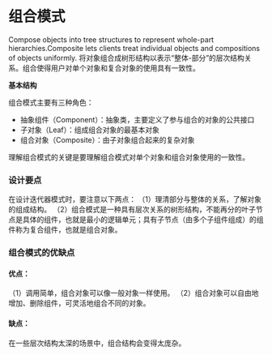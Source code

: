 

# 组合模式

Compose objects into tree structures to represent whole-part hierarchies.Composite lets clients treat individual objects and compositions of objects uniformly.
将对象组合成树形结构以表示“整体-部分”的层次结构关系。组合使得用户对单个对象和复合对象的使用具有一致性。

**基本结构**

组合模式主要有三种角色：

- 抽象组件（Component）：抽象类，主要定义了参与组合的对象的公共接口
- 子对象（Leaf）：组成组合对象的最基本对象
- 组合对象（Composite）：由子对象组合起来的复杂对象

理解组合模式的关键是要理解组合模式对单个对象和组合对象使用的一致性。

### 设计要点

在设计迭代器模式时，要注意以下两点：
（1）理清部分与整体的关系，了解对象的组成结构。
（2）组合模式是一种具有层次关系的树形结构，不能再分的叶子节点是具体的组件，也就是最小的逻辑单元；具有子节点（由多个子组件组成）的组件称为复合组件，也就是组合对象。

### 组合模式的优缺点

#### 优点：

（1）调用简单，组合对象可以像一般对象一样使用。
（2）组合对象可以自由地增加、删除组件，可灵活地组合不同的对象。

#### 缺点：

在一些层次结构太深的场景中，组合结构会变得太庞杂。

